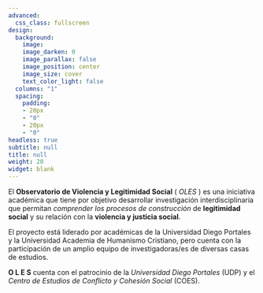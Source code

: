 ```yaml
---
advanced:
  css_class: fullscreen
design:
  background:
    image: 
    image_darken: 0
    image_parallax: false
    image_position: center
    image_size: cover
    text_color_light: false
  columns: "1"
  spacing:
    padding:
    - 20px
    - "0"
    - 20px
    - "0"
headless: true
subtitle: null
title: null
weight: 20
widget: blank
---
```


El **Observatorio de Violencia y Legitimidad Social** ( *OLES* ) es una iniciativa académica que tiene por objetivo desarrollar investigación interdisciplinaria que permitan *comprender los procesos de construcción* de **legitimidad social** y su relación con la **violencia y justicia social**.

El proyecto está liderado por académicas de la Universidad Diego Portales y la Universidad Academia de Humanismo Cristiano, pero cuenta con la participación de un amplio equipo de investigadoras/es de diversas casas de estudios. 

**O L E S** cuenta con el patrocinio de la *Universidad Diego Portales*  (UDP) y el *Centro de Estudios de Conflicto y Cohesión Social*  (COES). 
